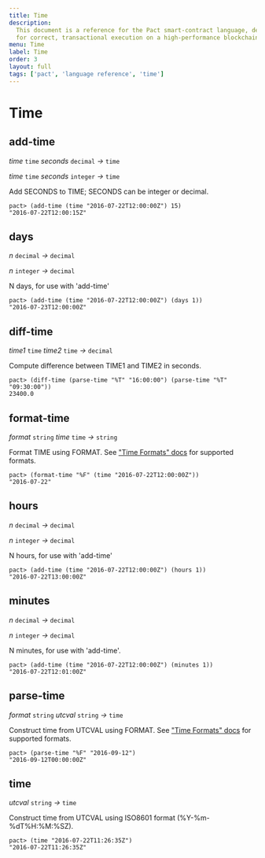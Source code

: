 ```yaml
---
title: Time
description:
  This document is a reference for the Pact smart-contract language, designed
  for correct, transactional execution on a high-performance blockchain.
menu: Time
label: Time
order: 3
layout: full
tags: ['pact', 'language reference', 'time']
---
```


# Time

## add-time

_time_&nbsp;`time` _seconds_&nbsp;`decimal` _&rarr;_&nbsp;`time`

_time_&nbsp;`time` _seconds_&nbsp;`integer` _&rarr;_&nbsp;`time`

Add SECONDS to TIME; SECONDS can be integer or decimal.

```pact
pact> (add-time (time "2016-07-22T12:00:00Z") 15)
"2016-07-22T12:00:15Z"
```

## days

_n_&nbsp;`decimal` _&rarr;_&nbsp;`decimal`

_n_&nbsp;`integer` _&rarr;_&nbsp;`decimal`

N days, for use with 'add-time'

```pact
pact> (add-time (time "2016-07-22T12:00:00Z") (days 1))
"2016-07-23T12:00:00Z"
```

## diff-time

_time1_&nbsp;`time` _time2_&nbsp;`time` _&rarr;_&nbsp;`decimal`

Compute difference between TIME1 and TIME2 in seconds.

```pact
pact> (diff-time (parse-time "%T" "16:00:00") (parse-time "%T" "09:30:00"))
23400.0
```

## format-time

_format_&nbsp;`string` _time_&nbsp;`time` _&rarr;_&nbsp;`string`

Format TIME using FORMAT. See
["Time Formats" docs](/pact/reference/time-formats) for supported formats.

```pact
pact> (format-time "%F" (time "2016-07-22T12:00:00Z"))
"2016-07-22"
```

## hours

_n_&nbsp;`decimal` _&rarr;_&nbsp;`decimal`

_n_&nbsp;`integer` _&rarr;_&nbsp;`decimal`

N hours, for use with 'add-time'

```pact
pact> (add-time (time "2016-07-22T12:00:00Z") (hours 1))
"2016-07-22T13:00:00Z"
```

## minutes

_n_&nbsp;`decimal` _&rarr;_&nbsp;`decimal`

_n_&nbsp;`integer` _&rarr;_&nbsp;`decimal`

N minutes, for use with 'add-time'.

```pact
pact> (add-time (time "2016-07-22T12:00:00Z") (minutes 1))
"2016-07-22T12:01:00Z"
```

## parse-time

_format_&nbsp;`string` _utcval_&nbsp;`string` _&rarr;_&nbsp;`time`

Construct time from UTCVAL using FORMAT. See
["Time Formats" docs](/pact/reference/time-formats) for supported formats.

```pact
pact> (parse-time "%F" "2016-09-12")
"2016-09-12T00:00:00Z"
```

## time

_utcval_&nbsp;`string` _&rarr;_&nbsp;`time`

Construct time from UTCVAL using ISO8601 format (%Y-%m-%dT%H:%M:%SZ).

```pact
pact> (time "2016-07-22T11:26:35Z")
"2016-07-22T11:26:35Z"
```
